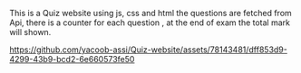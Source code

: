 This is a Quiz website using js, css and html the questions are fetched from Api, there is a counter for each question , at the end of exam the total mark will shown.

https://github.com/yacoob-assi/Quiz-website/assets/78143481/dff853d9-4299-43b9-bcd2-6e660573fe50

